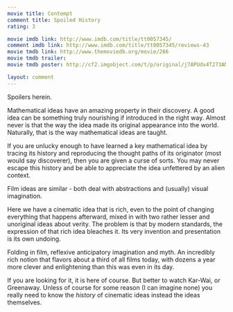 ```yaml
---
movie title: Contempt
comment title: Spoiled History
rating: 3

movie imdb link: http://www.imdb.com/title/tt0057345/
comment imdb link: http://www.imdb.com/title/tt0057345/reviews-43
movie tmdb link: http://www.themoviedb.org/movie/266
movie tmdb trailer: 
movie tmdb poster: http://cf2.imgobject.com/t/p/original/j7APUdv4T273AMo2g1YLTt2BevI.jpg

layout: comment
---
```


Spoilers herein.

Mathematical ideas have an amazing property in their discovery. A good idea can be something truly nourishing if introduced in the right way. Almost never is that the way the idea made its original appearance into the world. Naturally, that is the way mathematical ideas are taught. 

If you are unlucky enough to have learned a key mathematical idea by tracing its history and reproducing the thought paths of its originator (most would say discoverer), then you are given a curse of sorts. You may never escape this history and be able to appreciate the idea unfettered by an alien context.

Film ideas are similar - both deal with abstractions and (usually) visual imagination. 

Here we have a cinematic idea that is rich, even to the point of changing everything that happens afterward, mixed in with two rather lesser and unoriginal ideas about verity. The problem is that by modern standards, the expression of that rich idea bleaches it. Its very invention and presentation is its own undoing.

Folding in film, reflexive anticipatory imagination and myth. An incredibly rich notion that flavors about a third of all films today, with dozens a year more clever and enlightening than this was even in its day.

If you are looking for it, it is here of course. But better to watch Kar-Wai, or Greenaway. Unless of course for some reason (I can imagine none) you really need to know the _history_ of cinematic ideas instead the ideas themselves.